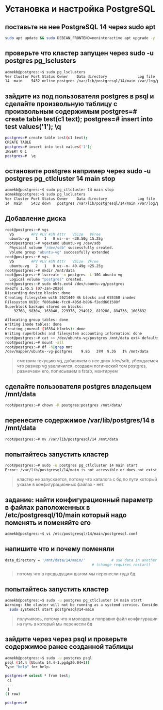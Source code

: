 
# Установка и настройка PostgreSQL

## поставьте на нее PostgreSQL 14 через sudo apt

```bash
sudo apt update && sudo DEBIAN_FRONTEND=noninteractive apt upgrade -y -q && sudo sh -c 'echo "deb http://apt.postgresql.org/pub/repos/apt $(lsb_release -cs)-pgdg main" > /etc/apt/sources.list.d/pgdg.list' && wget --quiet -O - https://www.postgresql.org/media/keys/ACCC4CF8.asc | sudo apt-key add - && sudo apt-get update && sudo DEBIAN_FRONTEND=noninteractive apt -y install postgresql-14
```

## проверьте что кластер запущен через sudo -u postgres pg_lsclusters

```bash
admekb@postgres:~$ sudo pg_lsclusters
Ver Cluster Port Status Owner    Data directory              Log file
14  main    5432 online postgres /var/lib/postgresql/14/main /var/log/postgresql/postgresql-14-main.log
```

## зайдите из под пользователя postgres в psql и сделайте произвольную таблицу с произвольным содержимым postgres=# create table test(c1 text); postgres=# insert into test values('1'); \q

```bash
postgres=# create table test(c1 text);
CREATE TABLE
postgres=# insert into test values('1');
INSERT 0 1
postgres=#  \q
```

## остановите postgres например через sudo -u postgres pg_ctlcluster 14 main stop

```bash
admekb@postgres:~$ sudo pg_ctlcluster 14 main stop
admekb@postgres:~$ sudo pg_lsclusters
Ver Cluster Port Status Owner    Data directory              Log file
14  main    5432 down   postgres /var/lib/postgresql/14/main /var/log/postgresql/postgresql-14-main.log
```

## Добавление диска

```bash
root@postgres:~# vgs
  VG        #PV #LV #SN Attr   VSize   VFree
  ubuntu-vg   1   1   0 wz--n- <30.50g 15.25g
root@postgres:~# vgextend ubuntu-vg /dev/sdb
  Physical volume "/dev/sdb" successfully created.
  Volume group "ubuntu-vg" successfully extended
root@postgres:~# vgs
  VG        #PV #LV #SN Attr   VSize  VFree
  ubuntu-vg   2   1   0 wz--n- 40.49g <25.25g
root@postgres:~# mkdir /mnt/data
root@postgres:~# lvcreate -n postgres -L 10G ubuntu-vg
  Logical volume "postgres" created.
root@postgres:~# sudo mkfs.ext4 /dev/ubuntu-vg/postgres
mke2fs 1.45.5 (07-Jan-2020)
Discarding device blocks: done
Creating filesystem with 2621440 4k blocks and 655360 inodes
Filesystem UUID: f806a84e-fcc0-485d-b896-f2edd661508f
Superblock backups stored on blocks:
	32768, 98304, 163840, 229376, 294912, 819200, 884736, 1605632

Allocating group tables: done
Writing inode tables: done
Creating journal (16384 blocks): done
Writing superblocks and filesystem accounting information: done
root@postgres:~# cat >> /dev/ubuntu-vg/postgres /mnt/data ext4 defaults 0 1
root@postgres:~# mount -all
root@postgres:~# df -h|grep mnt
/dev/mapper/ubuntu--vg-postgres    9.8G   37M  9.3G   1% /mnt/data

```
> смотрим текущию vg, добавляем в нее диск /dev/sdb, убеждаемся что размер vg увеличился, создаем логический том postgres, размечаем его, пописываем в fstab, монтируем

## сделайте пользователя postgres владельцем /mnt/data

```bash
root@postgres:~# chown -R postgres:postgres /mnt/data/
```

## перенесите содержимое /var/lib/postgres/14 в /mnt/data

```bash
root@postgres:~# mv /var/lib/postgresql/14 /mnt/data
```

## попытайтесь запустить кластер

```bash
root@postgres:~# sudo -u postgres pg_ctlcluster 14 main start
Error: /var/lib/postgresql/14/main is not accessible or does not exist
```
> кластер не запускается, потому что каталога с бд по пути который указан в конфигурационных файлах - нет.

## задание: найти конфигурационный параметр в файлах раположенных в /etc/postgresql/10/main который надо поменять и поменяйте его

```bash
admekb@postgres:~$ vi /etc/postgresql/14/main/postgresql.conf
```

## напишите что и почему поменяли

```bash
data_directory = '/mnt/data/14/main/'            # use data in another directory
                                        # (change requires restart)
```
> потому что в предыдущим шагом мы перенесли туда бд

## попытайтесь запустить кластер

```bash
admekb@postgres:~$ sudo -u postgres pg_ctlcluster 14 main start
Warning: the cluster will not be running as a systemd service. Consider using systemctl:
  sudo systemctl start postgresql@14-main
```
> получилось, потому что я молодец и поправил файл конфигурации на путь в который мы перенесли бд

## зайдите через через psql и проверьте содержимое ранее созданной таблицы

```bash
admekb@postgres:~$ sudo -u postgres psql
psql (14.4 (Ubuntu 14.4-1.pgdg20.04+1))
Type "help" for help.

postgres=# select * from test;
 c1
----
 1
(1 row)

postgres=#
